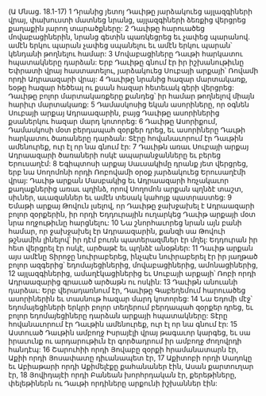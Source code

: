 (Ա Մնաց. 18.1-17)
1 Դրանից յետոյ Դաւիթը յարձակուեց այլազգիների վրայ, փախուստի մատնեց նրանց, այլազգիների ձեռքից վերցրեց քաղաքին յարող տարածքները: 2 Դաւիթը հարուածեց մովաբացիներին, նրանց գետին պառկեցրեց եւ չափեց պարանով. ամէն երկու պարան չափեց սպանելու եւ ամէն երկու պարան՝ կենդանի թողնելու համար: 3 Մովաբացիները Դաւթի հարկատու հպատակները դարձան: Երբ Դաւիթը գնում էր իր իշխանութիւնը Եփրատի վրայ հաստատելու, յարձակուեց Սուբայի արքայի՝ Ռովամի որդի Ադրաազարի վրայ: 4 Դաւիթը նրանից հազար մարտակառք, եօթը հազար հեծեալ ու քսան հազար հետեւակ գերի վերցրեց: Դաւիթը բոլոր մարտակառքերը քանդեց՝ իր համար թողնելով միայն հարիւր մարտակառք: 5 Դամասկոսից եկան ասորիները, որ օգնեն Սուբայի արքայ Ադրաազարին, բայց Դաւիթը ասորիներից քսաներկու հազար մարդ կոտորեց: 6 Դաւիթը Ասորիքում, Դամասկոսի մօտ բերդապահ զօրքեր դրեց, եւ ասորիները Դաւթի հարկատու ծառաները դարձան: Տէրը հովանաւորում էր Դաւթին ամենուրեք, ուր էլ որ նա գնում էր: 7 Դաւիթն առաւ Սուբայի արքայ Ադրաազարի ծառաների ոսկէ ապարանջանները եւ բերեց Երուսաղէմ: 8 Եգիպտոսի արքայ Սաւսակիմը դրանք յետ վերցրեց, երբ նա Սողոմոնի որդի Ռոբովամի օրօք յարձակուեց Երուսաղէմի վրայ: Դաւիթ արքան Մասբակից եւ Ադրաազարի հռչակաւոր քաղաքներից առաւ պղինձ, որով Սողոմոն արքան պղնձէ տաշտ, սիւներ, աւազաններ եւ ամէն տեսակ կահոյք պատրաստեց:
9 Եմաթի արքայ Թովուն լսելով, որ Դաւիթը ջախջախել է Ադրաազարի բոլոր զօրքերին, իր որդի Եդդուրային ուղարկեց Դաւիթ արքայի մօտ նրա ողջութիւնը հարցնելու: 10 Նա շնորհաւորեց նրան այն բանի համար, որ ջախջախել էր Ադրաազարին, քանզի սա Թովուի թշնամին լինելով՝ իր դէմ բուռն պատերազմներ էր մղել: Եդդուրան իր հետ վերցրել էր ոսկէ, արծաթէ եւ պղնձէ անօթներ: 11 Դաւիթ արքան այս ամէնը Տիրոջը նուիրաբերեց, ինչպէս նուիրաբերել էր իր յաղթած բոլոր ազգերից՝ եդոմայեցիներից, մովաբացիներից, ամոնացիներից, 12 այլազգիներից, ամաղէկացիներից եւ Սուբայի արքայի՝ Ռոբի որդի Ադրաազարից գրաւած արծաթն ու ոսկին: 13 Դաւիթն անուանի դարձաւ: Երբ վերադառնում էր, Դաւիթը Գաբեղեմում հարուածեց ասորիներին եւ տասնութ հազար մարդ կոտորեց: 14 Նա Եդոմի մէջ՝ եդոմայեցիների երկրի բոլոր տեղերում բերդապահ զօրքեր դրեց, եւ բոլոր եդոմայեցիները դարձան արքայի հպատակները: Տէրը հովանաւորում էր Դաւթին ամենուրեք, ուր էլ որ նա գնում էր:
15 Աստուած Դաւթին ամբողջ Իսրայէլի վրայ թագաւոր կարգեց, եւ սա իրաւունք ու արդարութիւն էր գործադրում իր ամբողջ ժողովրդի հանդէպ: 16 Շարուհիի որդի Յովաբը զօրքի հրամանատարն էր, Աքիի որդի Յոսափատը դիւանապետ էր, 17 Աքիտոբի որդի Սադոկը եւ Աբիաթարի որդի Աքիմելէքը քահանաներ էին, Ասան քարտուղար էր, 18 Յովիդայէի որդի Բանեան խորհրդական էր, քերեթիները, փելեթիներն ու Դաւթի որդիները արքունի իշխաններ էին:
